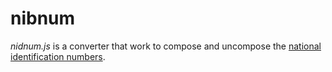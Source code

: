 # nibnum
*nidnum.js* is a converter that work to compose and uncompose the [national identification numbers][national identification number].


[national identification number]: https://en.wikipedia.org/wiki/National_identification_number "National identification number"